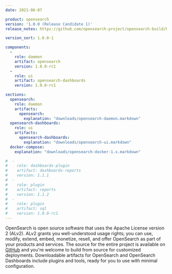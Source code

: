 ```yaml
---
date: 2021-06-07

product: opensearch
version: '1.0.0 (Release Candidate 1)'
release_notes: https://github.com/opensearch-project/opensearch-build/blob/main/release-notes/opensearch-release-notes-1.0.0-rc1.md

version_sort: 1.0.0-1

components:
  -
    role: daemon
    artifact: opensearch
    version: 1.0.0-rc1
  -
    role: ui
    artifact: opensearch-dashboards
    version: 1.0.0-rc1

sections:
  opensearch:
    role: daemon
    artifacts:
      opensearch:
        explanation: "downloads/opensearch-daemon.markdown"
  opensearch-dashboards:
    role: ui
    artifacts:
      opensearch-dashboards:
        explanation: "downloads/opensearch-ui.markdown"
  docker-compose:
    explanation: "downloads/opensearch-docker-1.x.markdown"

#  -
#    role: dashboards-plugin
#    artifact: dashboards-reports
#    version: 1.1.1
#  -
#    role: plugin
#    artifact: reports
#    version: 1.1.2
#  -
#    role: plugin
#    artifact: sql
#    version: 1.0.0-rc1
---
```

OpenSearch is open source software that uses the Apache License version 2 (ALv2). ALv2 grants you well-understood usage rights; you can use, modify, extend, embed, monetize, resell, and offer OpenSearch as part of your products and services. The source for the entire project is available on [GitHub](https://github.com/opensearch-project/) and you're welcome to build from source for customized deployments. Downloadable artifacts for OpenSearch and OpenSearch Dashboards include plugins and tools, ready for you to use with minimal configuration.
